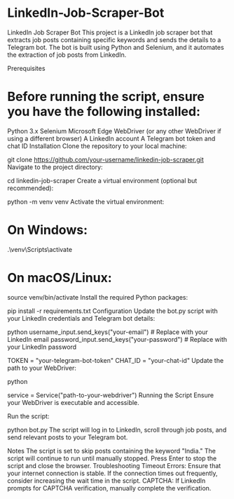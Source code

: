 # LinkedIn-Job-Scraper-Bot
LinkedIn Job Scraper Bot
This project is a LinkedIn job scraper bot that extracts job posts containing specific keywords and sends the details to a Telegram bot. The bot is built using Python and Selenium, and it automates the extraction of job posts from LinkedIn.

Prerequisites
# Before running the script, ensure you have the following installed:

Python 3.x
Selenium
Microsoft Edge WebDriver (or any other WebDriver if using a different browser)
A LinkedIn account
A Telegram bot token and chat ID
Installation
Clone the repository to your local machine:


git clone https://github.com/your-username/linkedin-job-scraper.git
Navigate to the project directory:


cd linkedin-job-scraper
Create a virtual environment (optional but recommended):


python -m venv venv
Activate the virtual environment:

# On Windows:

.\venv\Scripts\activate

# On macOS/Linux:

source venv/bin/activate
Install the required Python packages:


pip install -r requirements.txt
Configuration
Update the bot.py script with your LinkedIn credentials and Telegram bot details:

python
username_input.send_keys("your-email")  # Replace with your LinkedIn email
password_input.send_keys("your-password")  # Replace with your LinkedIn password

TOKEN = "your-telegram-bot-token"
CHAT_ID = "your-chat-id"
Update the path to your WebDriver:

python

service = Service("path-to-your-webdriver")
Running the Script
Ensure your WebDriver is executable and accessible.

Run the script:


python bot.py
The script will log in to LinkedIn, scroll through job posts, and send relevant posts to your Telegram bot.

Notes
The script is set to skip posts containing the keyword "India."
The script will continue to run until manually stopped. Press Enter to stop the script and close the browser.
Troubleshooting
Timeout Errors: Ensure that your internet connection is stable. If the connection times out frequently, consider increasing the wait time in the script.
CAPTCHA: If LinkedIn prompts for CAPTCHA verification, manually complete the verification.
